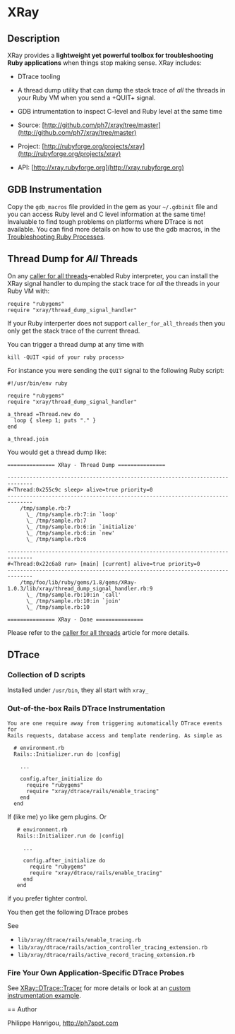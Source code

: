 XRay
====

Description
-----------

  XRay provides a **lightweight yet powerful toolbox for troubleshooting Ruby
  applications** when things stop making sense. XRay includes:

* DTrace tooling
* A thread dump utility that can dump the stack trace 
  of _all_ the threads in your Ruby VM when you send a +QUIT+ signal.
* GDB intrumentation to inspect C-level and Ruby level at the same time


* Source: [http://github.com/ph7/xray/tree/master](http://github.com/ph7/xray/tree/master)
* Project: [http://rubyforge.org/projects/xray](http://rubyforge.org/projects/xray)
* API: [http://xray.rubyforge.org](http://xray.rubyforge.org)

GDB Instrumentation
-------------------

  Copy the `gdb_macros` file provided in the gem as your `~/.gdbinit` file
  and you can access Ruby level and C level information at the same time!
  Invaluable to find tough problems on platforms where DTrace is not
  available. You can find more details on how to use the gdb macros, in the
  [Troubleshooting Ruby Processes](http://ph7spot.com/publications/troubleshooting_ruby_processes).
  
Thread Dump for _All_ Threads
-----------------------------

  On any [caller for all threads](http://ph7spot.com/caller_for_all_threads)-enabled 
  Ruby interpreter, you can install the XRay signal handler
  to dumping the stack trace for _all_ the threads in your Ruby VM with:

    require "rubygems"
    require "xray/thread_dump_signal_handler"

  If your Ruby interperter does not support `caller_for_all_threads` then
  you only get the stack trace of the current thread.
  
  You can trigger a thread dump at any time with

    kill -QUIT <pid of your ruby process>

  For instance you were sending the `QUIT` signal to the following Ruby
  script:
  
    #!/usr/bin/env ruby

    require "rubygems"
    require "xray/thread_dump_signal_handler"

    a_thread =Thread.new do
      loop { sleep 1; puts "." }
    end

    a_thread.join
    
  You would get a thread dump like:

    =============== XRay - Thread Dump ===============

  	------------------------------------------------------------------------------
  	#<Thread:0x255c9c sleep> alive=true priority=0
  	------------------------------------------------------------------------------
  	    /tmp/sample.rb:7
  	      \_ /tmp/sample.rb:7:in `loop'
  	      \_ /tmp/sample.rb:7
  	      \_ /tmp/sample.rb:6:in `initialize'
  	      \_ /tmp/sample.rb:6:in `new'
  	      \_ /tmp/sample.rb:6

  	------------------------------------------------------------------------------
  	#<Thread:0x22c6a8 run> [main] [current] alive=true priority=0
  	------------------------------------------------------------------------------
  	    /tmp/foo/lib/ruby/gems/1.8/gems/XRay-1.0.3/lib/xray/thread_dump_signal_handler.rb:9
  	      \_ /tmp/sample.rb:10:in `call'
  	      \_ /tmp/sample.rb:10:in `join'
  	      \_ /tmp/sample.rb:10

  	=============== XRay - Done ===============
      
  Please refer to the [caller for all threads](http://ph7spot.com/caller_for_all_threads)
  article for more details.
  
DTrace
------

### Collection of D scripts ###

  Installed under `/usr/bin`, they all start with `xray_`

  ### Out-of-the-box Rails DTrace Instrumentation ###

    You are one require away from triggering automatically DTrace events for 
    Rails requests, database access and template rendering. As simple as 

      # environment.rb
      Rails::Initializer.run do |config|

        ...

        config.after_initialize do
          require "rubygems"
          require "xray/dtrace/rails/enable_tracing"
        end  
      end

  If (like me) yo like gem plugins. Or

       # environment.rb
       Rails::Initializer.run do |config|

         ...

         config.after_initialize do
           require "rubygems"
           require "xray/dtrace/rails/enable_tracing"
         end  
       end

  if you prefer tighter control.

  You then get the  following DTrace probes

  See 
  * `lib/xray/dtrace/rails/enable_tracing.rb`
  * `lib/xray/dtrace/rails/action_controller_tracing_extension.rb`
  * `lib/xray/dtrace/rails/active_record_tracing_extension.rb`

### Fire Your Own Application-Specific DTrace Probes ###

  See [XRay::DTrace::Tracer](http://github.com/ph7/xray/tree/master/lib/xray/dtrace/tracer.rb)
  for more details or look at an [custom instrumentation example](http://github.com/ph7/xray/tree/master/examples/dtrace/simple_ruby_script_with_tracer_custom_dtrace_instrumentation.rb).
  

== Author

Philippe Hanrigou,
http://ph7spot.com

